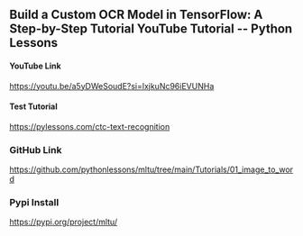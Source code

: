 ## Build a Custom OCR Model in TensorFlow: A Step-by-Step Tutorial YouTube Tutorial -- Python Lessons

#### YouTube Link
<https://youtu.be/a5yDWeSoudE?si=lxjkuNc96iEVUNHa>

#### Test Tutorial
<https://pylessons.com/ctc-text-recognition>


### GitHub Link
<https://github.com/pythonlessons/mltu/tree/main/Tutorials/01_image_to_word>

### Pypi Install
<https://pypi.org/project/mltu/>